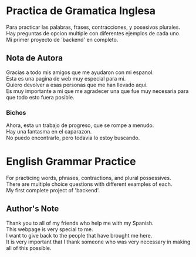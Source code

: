 # Practica de Gramatica Inglesa

Para practicar las palabras, frases, contracciones, y posesivos plurales.<br>
Hay preguntas de opcion multiple con diferentes ejemplos de cada uno.<br>
Mi primer proyecto de 'backend' en completo.<br>

## Nota de Autora

Gracias a todo mis amigos que me ayudaron con mi espanol.<br>
Esta es una pagina de web muy especial para mi.<br>
Quiero devolver a esas personas que me han llevado aqui.<br>
Es muy importante a mi que me agradecer una que fue muy necesaria para que todo esto fuera posible.<br>

### Bichos

Ahora, esta un trabajo de progreso, que se rompe a menudo.<br>
Hay una fantasma en el caparazon.<br>
No puedo encontrarlo, pero todavia lo estoy buscando.<br>

# English Grammar Practice 

For practicing words, phrases, contractions, and plural possessives.<br>
There are multiple choice questions with different examples of each.<br>
My first complete project of 'backend'.<br>

## Author's Note

Thank you to all of my friends who help me with my Spanish.<br>
This webpage is very special to me.<br>
I want to give back to the people that have brought me here.<br>
It is very important that I thank someone who was very necessary in making all of this possible.<br>
